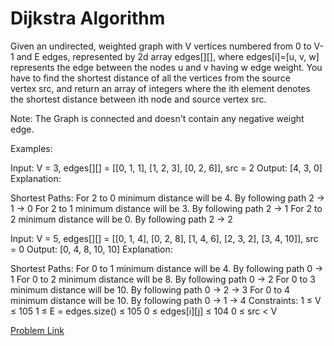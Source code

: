 # Dijkstra Algorithm

Given an undirected, weighted graph with V vertices numbered from 0 to V-1 and E edges, represented by 2d array edges[][], where edges[i]=[u, v, w] represents the edge between the nodes u and v having w edge weight.
You have to find the shortest distance of all the vertices from the source vertex src, and return an array of integers where the ith element denotes the shortest distance between ith node and source vertex src.

Note: The Graph is connected and doesn't contain any negative weight edge.

Examples:

Input: V = 3, edges[][] = [[0, 1, 1], [1, 2, 3], [0, 2, 6]], src = 2
Output: [4, 3, 0]
Explanation:

Shortest Paths:
For 2 to 0 minimum distance will be 4. By following path 2 -> 1 -> 0
For 2 to 1 minimum distance will be 3. By following path 2 -> 1
For 2 to 2 minimum distance will be 0. By following path 2 -> 2

Input: V = 5, edges[][] = [[0, 1, 4], [0, 2, 8], [1, 4, 6], [2, 3, 2], [3, 4, 10]], src = 0
Output: [0, 4, 8, 10, 10]
Explanation: 

Shortest Paths: 
For 0 to 1 minimum distance will be 4. By following path 0 -> 1
For 0 to 2 minimum distance will be 8. By following path 0 -> 2
For 0 to 3 minimum distance will be 10. By following path 0 -> 2 -> 3 
For 0 to 4 minimum distance will be 10. By following path 0 -> 1 -> 4
Constraints:
1 ≤ V ≤ 105
1 ≤ E = edges.size() ≤ 105
0 ≤ edges[i][j] ≤ 104
0 ≤ src < V

[Problem Link](https://www.geeksforgeeks.org/problems/implementing-dijkstra-set-1-adjacency-matrix/1)